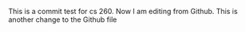 This is a commit test for cs 260.
Now I am editing from Github.
This is another change to the Github file
